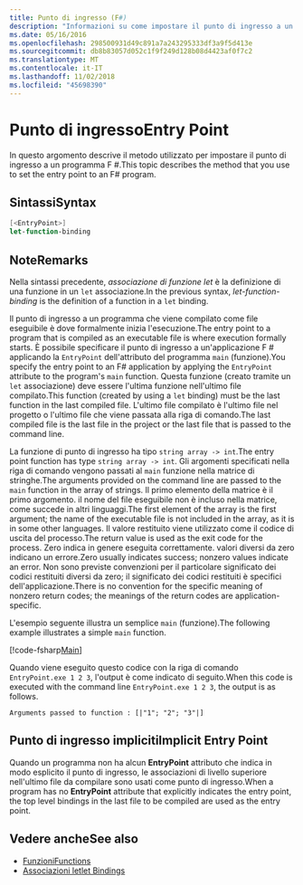```yaml
---
title: Punto di ingresso (F#)
description: "Informazioni su come impostare il punto di ingresso a un programma F # che viene compilato come file eseguibile, in cui inizia formalmente l'esecuzione."
ms.date: 05/16/2016
ms.openlocfilehash: 298500931d49c891a7a243295333df3a9f5d413e
ms.sourcegitcommit: db8b83057d052c1f9f249d128b08d4423af0f7c2
ms.translationtype: MT
ms.contentlocale: it-IT
ms.lasthandoff: 11/02/2018
ms.locfileid: "45698390"
---
```

# <a name="entry-point"></a><span data-ttu-id="7bdc6-103">Punto di ingresso</span><span class="sxs-lookup"><span data-stu-id="7bdc6-103">Entry Point</span></span>

<span data-ttu-id="7bdc6-104">In questo argomento descrive il metodo utilizzato per impostare il punto di ingresso a un programma F #.</span><span class="sxs-lookup"><span data-stu-id="7bdc6-104">This topic describes the method that you use to set the entry point to an F# program.</span></span>

## <a name="syntax"></a><span data-ttu-id="7bdc6-105">Sintassi</span><span class="sxs-lookup"><span data-stu-id="7bdc6-105">Syntax</span></span>

```fsharp
[<EntryPoint>]
let-function-binding
```

## <a name="remarks"></a><span data-ttu-id="7bdc6-106">Note</span><span class="sxs-lookup"><span data-stu-id="7bdc6-106">Remarks</span></span>

<span data-ttu-id="7bdc6-107">Nella sintassi precedente, *associazione di funzione let* è la definizione di una funzione in un `let` associazione.</span><span class="sxs-lookup"><span data-stu-id="7bdc6-107">In the previous syntax, *let-function-binding* is the definition of a function in a `let` binding.</span></span>

<span data-ttu-id="7bdc6-108">Il punto di ingresso a un programma che viene compilato come file eseguibile è dove formalmente inizia l'esecuzione.</span><span class="sxs-lookup"><span data-stu-id="7bdc6-108">The entry point to a program that is compiled as an executable file is where execution formally starts.</span></span> <span data-ttu-id="7bdc6-109">È possibile specificare il punto di ingresso a un'applicazione F # applicando la `EntryPoint` dell'attributo del programma `main` (funzione).</span><span class="sxs-lookup"><span data-stu-id="7bdc6-109">You specify the entry point to an F# application by applying the `EntryPoint` attribute to the program's `main` function.</span></span> <span data-ttu-id="7bdc6-110">Questa funzione (creato tramite un `let` associazione) deve essere l'ultima funzione nell'ultimo file compilato.</span><span class="sxs-lookup"><span data-stu-id="7bdc6-110">This function (created by using a `let` binding) must be the last function in the last compiled file.</span></span> <span data-ttu-id="7bdc6-111">L'ultimo file compilato è l'ultimo file nel progetto o l'ultimo file che viene passata alla riga di comando.</span><span class="sxs-lookup"><span data-stu-id="7bdc6-111">The last compiled file is the last file in the project or the last file that is passed to the command line.</span></span>

<span data-ttu-id="7bdc6-112">La funzione di punto di ingresso ha tipo `string array -> int`.</span><span class="sxs-lookup"><span data-stu-id="7bdc6-112">The entry point function has type `string array -> int`.</span></span> <span data-ttu-id="7bdc6-113">Gli argomenti specificati nella riga di comando vengono passati al `main` funzione nella matrice di stringhe.</span><span class="sxs-lookup"><span data-stu-id="7bdc6-113">The arguments provided on the command line are passed to the `main` function in the array of strings.</span></span> <span data-ttu-id="7bdc6-114">Il primo elemento della matrice è il primo argomento. il nome del file eseguibile non è incluso nella matrice, come succede in altri linguaggi.</span><span class="sxs-lookup"><span data-stu-id="7bdc6-114">The first element of the array is the first argument; the name of the executable file is not included in the array, as it is in some other languages.</span></span> <span data-ttu-id="7bdc6-115">Il valore restituito viene utilizzato come il codice di uscita del processo.</span><span class="sxs-lookup"><span data-stu-id="7bdc6-115">The return value is used as the exit code for the process.</span></span> <span data-ttu-id="7bdc6-116">Zero indica in genere eseguita correttamente. valori diversi da zero indicano un errore.</span><span class="sxs-lookup"><span data-stu-id="7bdc6-116">Zero usually indicates success; nonzero values indicate an error.</span></span> <span data-ttu-id="7bdc6-117">Non sono previste convenzioni per il particolare significato dei codici restituiti diversi da zero; il significato dei codici restituiti è specifici dell'applicazione.</span><span class="sxs-lookup"><span data-stu-id="7bdc6-117">There is no convention for the specific meaning of nonzero return codes; the meanings of the return codes are application-specific.</span></span>

<span data-ttu-id="7bdc6-118">L'esempio seguente illustra un semplice `main` (funzione).</span><span class="sxs-lookup"><span data-stu-id="7bdc6-118">The following example illustrates a simple `main` function.</span></span>

[!code-fsharp[Main](../../../../samples/snippets/fsharp/entry-point/snippet501.fs)]

<span data-ttu-id="7bdc6-119">Quando viene eseguito questo codice con la riga di comando `EntryPoint.exe 1 2 3`, l'output è come indicato di seguito.</span><span class="sxs-lookup"><span data-stu-id="7bdc6-119">When this code is executed with the command line `EntryPoint.exe 1 2 3`, the output is as follows.</span></span>

```console
Arguments passed to function : [|"1"; "2"; "3"|]
```

## <a name="implicit-entry-point"></a><span data-ttu-id="7bdc6-120">Punto di ingresso impliciti</span><span class="sxs-lookup"><span data-stu-id="7bdc6-120">Implicit Entry Point</span></span>

<span data-ttu-id="7bdc6-121">Quando un programma non ha alcun **EntryPoint** attributo che indica in modo esplicito il punto di ingresso, le associazioni di livello superiore nell'ultimo file da compilare sono usati come punto di ingresso.</span><span class="sxs-lookup"><span data-stu-id="7bdc6-121">When a program has no **EntryPoint** attribute that explicitly indicates the entry point, the top level bindings in the last file to be compiled are used as the entry point.</span></span>

## <a name="see-also"></a><span data-ttu-id="7bdc6-122">Vedere anche</span><span class="sxs-lookup"><span data-stu-id="7bdc6-122">See also</span></span>

- [<span data-ttu-id="7bdc6-123">Funzioni</span><span class="sxs-lookup"><span data-stu-id="7bdc6-123">Functions</span></span>](index.md)
- [<span data-ttu-id="7bdc6-124">Associazioni let</span><span class="sxs-lookup"><span data-stu-id="7bdc6-124">let Bindings</span></span>](let-bindings.md)
